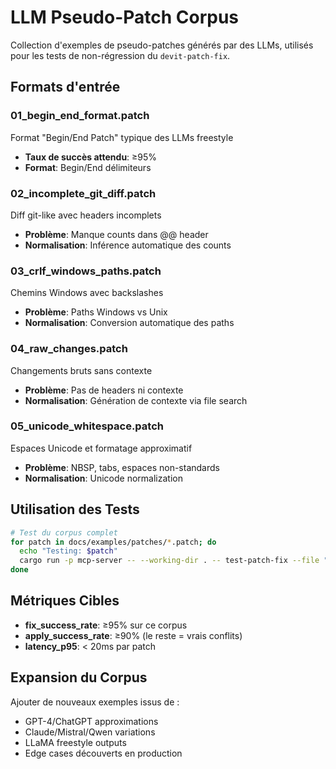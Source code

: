 # LLM Pseudo-Patch Corpus

Collection d'exemples de pseudo-patches générés par des LLMs, utilisés pour les tests de non-régression du `devit-patch-fix`.

## Formats d'entrée

### 01_begin_end_format.patch
Format "Begin/End Patch" typique des LLMs freestyle
- **Taux de succès attendu**: ≥95%
- **Format**: Begin/End délimiteurs

### 02_incomplete_git_diff.patch
Diff git-like avec headers incomplets
- **Problème**: Manque counts dans @@ header
- **Normalisation**: Inférence automatique des counts

### 03_crlf_windows_paths.patch
Chemins Windows avec backslashes
- **Problème**: Paths Windows vs Unix
- **Normalisation**: Conversion automatique des paths

### 04_raw_changes.patch
Changements bruts sans contexte
- **Problème**: Pas de headers ni contexte
- **Normalisation**: Génération de contexte via file search

### 05_unicode_whitespace.patch
Espaces Unicode et formatage approximatif
- **Problème**: NBSP, tabs, espaces non-standards
- **Normalisation**: Unicode normalization

## Utilisation des Tests

```bash
# Test du corpus complet
for patch in docs/examples/patches/*.patch; do
  echo "Testing: $patch"
  cargo run -p mcp-server -- --working-dir . -- test-patch-fix --file "$patch"
done
```

## Métriques Cibles

- **fix_success_rate**: ≥95% sur ce corpus
- **apply_success_rate**: ≥90% (le reste = vrais conflits)
- **latency_p95**: < 20ms par patch

## Expansion du Corpus

Ajouter de nouveaux exemples issus de :
- GPT-4/ChatGPT approximations
- Claude/Mistral/Qwen variations
- LLaMA freestyle outputs
- Edge cases découverts en production
